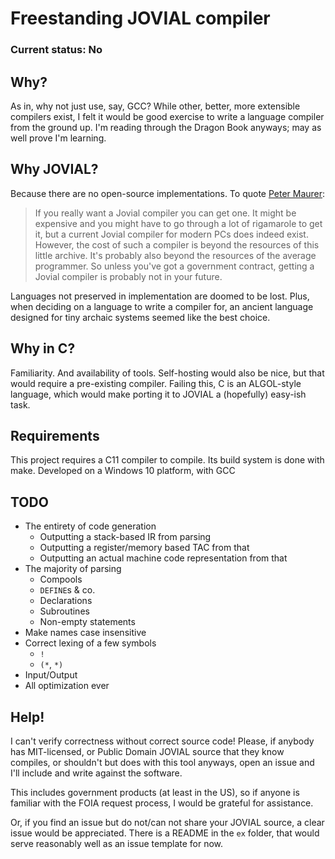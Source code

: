 # Freestanding JOVIAL compiler

### Current status: No

## Why?

As in, why not just use, say, GCC? While other, better, more extensible
compilers exist, I felt it would be good exercise to write a language compiler
from the ground up. I'm reading through the Dragon Book anyways; may as well
prove I'm learning.

## Why JOVIAL?

Because there are no open-source implementations.
To quote [Peter Maurer](http://cs.ecs.baylor.edu/~maurer/SieveE/jovial.htm):

> If you really want a Jovial compiler you can get one. It might be expensive
> and you might have to go through a lot of rigamarole to get it, but a current
> Jovial compiler for modern PCs does indeed exist. However, the cost of such a
> compiler is beyond the resources of this little archive. It's probably also
> beyond the resources of the average programmer. So unless you've got a
> government contract, getting a Jovial compiler is probably not in your future.

Languages not preserved in implementation are doomed to be lost.
Plus, when deciding on a language to write a compiler for, an ancient language
designed for tiny archaic systems seemed like the best choice.

## Why in C?

Familiarity. And availability of tools.
Self-hosting would also be nice, but that would require a pre-existing compiler.
Failing this, C is an ALGOL-style language, which would make porting it to
JOVIAL a (hopefully) easy-ish task.

## Requirements

This project requires a C11 compiler to compile.
Its build system is done with make. Developed on a Windows 10 platform, with GCC

## TODO

* The entirety of code generation
  * Outputting a stack-based IR from parsing
  * Outputting a register/memory based TAC from that
  * Outputting an actual machine code representation from that
* The majority of parsing
  * Compools
  * `DEFINE`s & co.
  * Declarations
  * Subroutines
  * Non-empty statements
* Make names case insensitive
* Correct lexing of a few symbols
  * `!`
  * `(*`, `*)`
* Input/Output
* All optimization ever

## Help!

I can't verify correctness without correct source code! Please, if anybody has
MIT-licensed, or Public Domain JOVIAL source that they know compiles, or
shouldn't but does with this tool anyways, open an issue and I'll include and
write against the software.

This includes government products (at least in the US), so if anyone is
familiar with the FOIA request process, I would be grateful for assistance.

Or, if you find an issue but do not/can not share your JOVIAL source, a clear
issue would be appreciated. There is a README in the `ex` folder, that would
serve reasonably well as an issue template for now.
